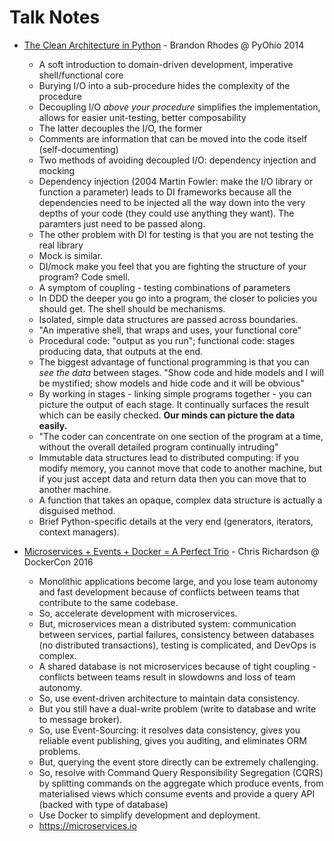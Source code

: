 # Talk Notes

* [The Clean Architecture in Python](https://www.youtube.com/watch?v=DJtef410XaM) - Brandon Rhodes @ PyOhio 2014

  * A soft introduction to domain-driven development, imperative shell/functional core
  * Burying I/O into a sub-procedure hides the complexity of the procedure
  * Decoupling I/O _above your procedure_ simplifies the implementation, allows for easier unit-testing, better composability
  * The latter decouples the I/O, the former
  * Comments are information that can be moved into the code itself \(self-documenting\)
  * Two methods of avoiding decoupled I/O: dependency injection and mocking
  * Dependency injection \(2004 Martin Fowler: make the I/O library or function a parameter\) leads to DI frameworks because all the dependencies need to be injected all the way down into the very depths of your code \(they could use anything they want\). The paramters just need to be passed along.
  * The other problem with DI for testing is that you are not testing the real library
  * Mock is similar.
  * DI/mock make you feel that you are fighting the structure of your program? Code smell.
  * A symptom of coupling - testing combinations of parameters
  * In DDD the deeper you go into a program, the closer to policies you should get. The shell should be mechanisms.
  * Isolated, simple data structures are passed across boundaries.
  * "An imperative shell, that wraps and uses, your functional core"
  * Procedural code: "output as you run"; functional code: stages producing data, that outputs at the end.
  * The biggest advantage of functional programming is that you can _see the data_ between stages. "Show code and hide models and I will be mystified; show models and hide code and it will be obvious"
  * By working in stages - linking simple programs together - you can picture the output of each stage. It continually surfaces the result which can be easily checked. **Our minds can picture the data easily.**
  * "The coder can concentrate on one section of the program at a time, without the overall detailed program continually intruding"
  * Immutable data structures lead to distributed computing: if you modify memory, you cannot move that code to another machine, but if you just accept data and return data then you can move that to another machine.
  * A function that takes an opaque, complex data structure is actually a disguised method.
  * Brief Python-specific details at the very end \(generators, iterators, context managers\).

* [Microservices + Events + Docker = A Perfect Trio](https://www.youtube.com/watch?v=sSm2dRarhPo) - Chris Richardson @ DockerCon 2016

  * Monolithic applications become large, and you lose team autonomy and fast development because of conflicts between teams that contribute to the same codebase.
  * So, accelerate development with microservices.
  * But, microservices mean a distributed system: communication between services, partial failures, consistency between databases \(no distributed transactions\), testing is complicated, and DevOps is complex.
  * A shared database is not microservices because of tight coupling - conflicts between teams result in slowdowns and loss of team autonomy.
  * So, use event-driven architecture to maintain data consistency.
  * But you still have a dual-write problem \(write to database and write to message broker\).
  * So, use Event-Sourcing: it resolves data consistency, gives you reliable event publishing, gives you auditing, and eliminates ORM problems.
  * But, querying the event store directly can be extremely challenging.
  * So, resolve with Command Query Responsibility Segregation \(CQRS\) by splitting commands on the aggregate which produce events, from materialised views which consume events and provide a query API \(backed with type of database\)
  * Use Docker to simplify development and deployment.
  * https://microservices.io



